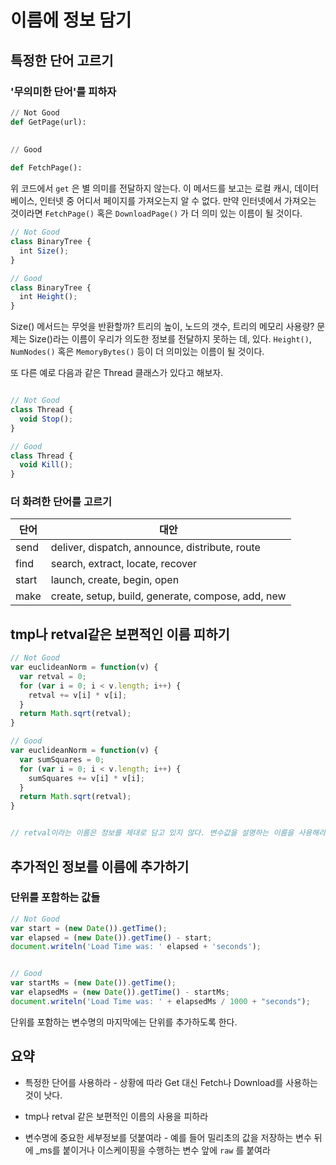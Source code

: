 # 이름에 정보 담기

## 특정한 단어 고르기

### '무의미한 단어'를 피하자

```python
// Not Good
def GetPage(url):
  
  
// Good

def FetchPage():

```

위 코드에서 `get` 은 별 의미를 전달하지 않는다. 이 메서드를 보고는 로컬 캐시, 데이터 베이스, 인터넷 중 어디서 페이지를 가져오는지 알 수 없다. 만약 인터넷에서 가져오는 것이라면 `FetchPage()` 혹은 `DownloadPage()` 가 더 의미 있는 이름이 될 것이다.



```typescript
// Not Good
class BinaryTree {
  int Size();
}

// Good
class BinaryTree {
  int Height();
}
```

Size() 메서드는 무엇을 반환할까? 트리의 높이, 노드의 갯수, 트리의 메모리 사용량? 문제는 Size()라는 이름이 우리가 의도한 정보를 전달하지 못하는 데, 있다. `Height()`, `NumNodes()` 혹은 `MemoryBytes()` 등이 더 의미있는 이름이 될 것이다.



또 다른 예로 다음과 같은 Thread 클래스가 있다고 해보자.

```typescript

// Not Good
class Thread {
  void Stop();
}

// Good
class Thread {
  void Kill();
}
```



### 더 화려한 단어를 고르기

| 단어  | 대안                                              |
| ----- | ------------------------------------------------- |
| send  | deliver, dispatch, announce, distribute, route    |
| find  | search, extract, locate, recover                  |
| start | launch, create, begin, open                       |
| make  | create, setup, build, generate, compose, add, new |



## tmp나 retval같은 보편적인  이름 피하기

```js
// Not Good
var euclideanNorm = function(v) {
  var retval = 0;
  for (var i = 0; i < v.length; i++) {
    retval += v[i] * v[i];
  }
  return Math.sqrt(retval);
}

// Good
var euclideanNorm = function(v) {
  var sumSquares = 0;
  for (var i = 0; i < v.length; i++) {
    sumSquares += v[i] * v[i];
  }
  return Math.sqrt(retval);
}


// retval이라는 이름은 정보를 제대로 담고 있지 않다. 변수값을 설명하는 이름을 사용해라
```



## 추가적인 정보를 이름에 추가하기

### 단위를 포함하는 값들

```js
// Not Good
var start = (new Date()).getTime(); 
var elapsed = (new Date()).getTime() - start;
document.writeln('Load Time was: ' elapsed + 'seconds');


// Good
var startMs = (new Date()).getTime();
var elapsedMs = (new Date()).getTime() - startMs;
document.writeln('Load Time was: ' + elapsedMs / 1000 + "seconds");
```

단위를 포함하는 변수명의 마지막에는 단위를 추가하도록 한다.



## 요약

* 특정한 단어를 사용하라 - 상황에 따라 Get 대신 Fetch나 Download를 사용하는 것이 낫다.

* tmp나 retval 같은 보편적인 이름의 사용을 피하라

* 변수명에 중요한 세부정보를 덧붙여라 - 예를 들어 밀리초의 값을 저장하는 변수 뒤에 _ms를 붙이거나 이스케이핑을 수행하는 변수 앞에 `raw` 를 붙여라

  